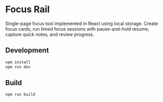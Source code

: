 # Focus Rail

Single-page focus tool implemented in React using local storage. Create focus cards, run timed focus sessions with pause-and-hold resume, capture quick notes, and review progress.

## Development

```bash
npm install
npm run dev
```

## Build

```bash
npm run build
```
